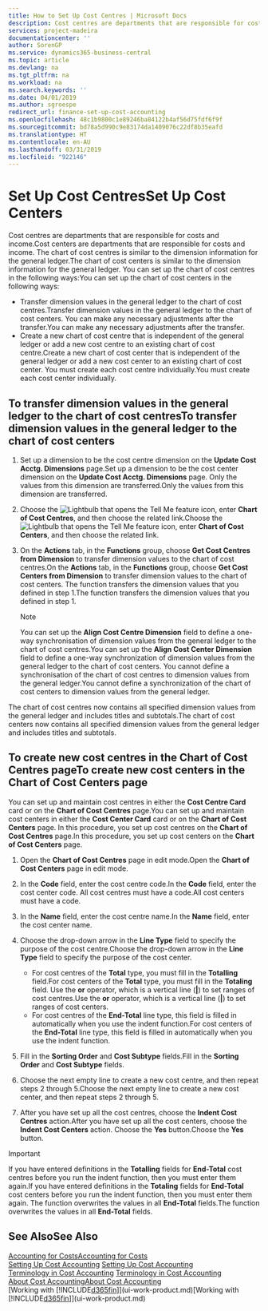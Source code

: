 ```yaml
---
title: How to Set Up Cost Centres | Microsoft Docs
description: Cost centres are departments that are responsible for costs and income. The chart of cost centres is similar to the dimension information for the general ledger.
services: project-madeira
documentationcenter: ''
author: SorenGP
ms.service: dynamics365-business-central
ms.topic: article
ms.devlang: na
ms.tgt_pltfrm: na
ms.workload: na
ms.search.keywords: ''
ms.date: 04/01/2019
ms.author: sgroespe
redirect_url: finance-set-up-cost-accounting
ms.openlocfilehash: 48c1b9800c1e89246ba84122b4af56d75fdf6f9f
ms.sourcegitcommit: bd78a5d990c9e83174da1409076c22df8b35eafd
ms.translationtype: HT
ms.contentlocale: en-AU
ms.lasthandoff: 03/31/2019
ms.locfileid: "922146"
---
```

# <a name="set-up-cost-centers"></a><span data-ttu-id="6ca56-104">Set Up Cost Centres</span><span class="sxs-lookup"><span data-stu-id="6ca56-104">Set Up Cost Centers</span></span>
<span data-ttu-id="6ca56-105">Cost centres are departments that are responsible for costs and income.</span><span class="sxs-lookup"><span data-stu-id="6ca56-105">Cost centers are departments that are responsible for costs and income.</span></span> <span data-ttu-id="6ca56-106">The chart of cost centres is similar to the dimension information for the general ledger.</span><span class="sxs-lookup"><span data-stu-id="6ca56-106">The chart of cost centers is similar to the dimension information for the general ledger.</span></span> <span data-ttu-id="6ca56-107">You can set up the chart of cost centres in the following ways:</span><span class="sxs-lookup"><span data-stu-id="6ca56-107">You can set up the chart of cost centers in the following ways:</span></span>  

-   <span data-ttu-id="6ca56-108">Transfer dimension values in the general ledger to the chart of cost centres.</span><span class="sxs-lookup"><span data-stu-id="6ca56-108">Transfer dimension values in the general ledger to the chart of cost centers.</span></span> <span data-ttu-id="6ca56-109">You can make any necessary adjustments after the transfer.</span><span class="sxs-lookup"><span data-stu-id="6ca56-109">You can make any necessary adjustments after the transfer.</span></span>  
-   <span data-ttu-id="6ca56-110">Create a new chart of cost centre that is independent of the general ledger or add a new cost centre to an existing chart of cost centre.</span><span class="sxs-lookup"><span data-stu-id="6ca56-110">Create a new chart of cost center that is independent of the general ledger or add a new cost center to an existing chart of cost center.</span></span> <span data-ttu-id="6ca56-111">You must create each cost centre individually.</span><span class="sxs-lookup"><span data-stu-id="6ca56-111">You must create each cost center individually.</span></span>  

## <a name="to-transfer-dimension-values-in-the-general-ledger-to-the-chart-of-cost-centers"></a><span data-ttu-id="6ca56-112">To transfer dimension values in the general ledger to the chart of cost centres</span><span class="sxs-lookup"><span data-stu-id="6ca56-112">To transfer dimension values in the general ledger to the chart of cost centers</span></span>  
1.  <span data-ttu-id="6ca56-113">Set up a dimension to be the cost centre dimension on the **Update Cost Acctg. Dimensions** page.</span><span class="sxs-lookup"><span data-stu-id="6ca56-113">Set up a dimension to be the cost center dimension on the **Update Cost Acctg. Dimensions** page.</span></span> <span data-ttu-id="6ca56-114">Only the values from this dimension are transferred.</span><span class="sxs-lookup"><span data-stu-id="6ca56-114">Only the values from this dimension are transferred.</span></span>  
2.  <span data-ttu-id="6ca56-115">Choose the ![Lightbulb that opens the Tell Me feature](media/ui-search/search_small.png "Tell me what you want to do") icon, enter **Chart of Cost Centres**, and then choose the related link.</span><span class="sxs-lookup"><span data-stu-id="6ca56-115">Choose the ![Lightbulb that opens the Tell Me feature](media/ui-search/search_small.png "Tell me what you want to do") icon, enter **Chart of Cost Centers**, and then choose the related link.</span></span>  
3.  <span data-ttu-id="6ca56-116">On the **Actions** tab, in the **Functions** group, choose **Get Cost Centres from Dimension** to transfer dimension values to the chart of cost centres.</span><span class="sxs-lookup"><span data-stu-id="6ca56-116">On the **Actions** tab, in the **Functions** group, choose **Get Cost Centers from Dimension** to transfer dimension values to the chart of cost centers.</span></span> <span data-ttu-id="6ca56-117">The function transfers the dimension values that you defined in step 1.</span><span class="sxs-lookup"><span data-stu-id="6ca56-117">The function transfers the dimension values that you defined in step 1.</span></span>  

    > [!NOTE]  
    >  <span data-ttu-id="6ca56-118">You can set up the **Align Cost Centre Dimension**  field to define a one-way synchronisation of dimension values from the general ledger to the chart of cost centres.</span><span class="sxs-lookup"><span data-stu-id="6ca56-118">You can set up the **Align Cost Center Dimension**  field to define a one-way synchronization of dimension values from the general ledger to the chart of cost centers.</span></span> <span data-ttu-id="6ca56-119">You cannot define a synchronisation of the chart of cost centres to dimension values from the general ledger.</span><span class="sxs-lookup"><span data-stu-id="6ca56-119">You cannot define a synchronization of the chart of cost centers to dimension values from the general ledger.</span></span>  

<span data-ttu-id="6ca56-120">The chart of cost centres now contains all specified dimension values from the general ledger and includes titles and subtotals.</span><span class="sxs-lookup"><span data-stu-id="6ca56-120">The chart of cost centers now contains all specified dimension values from the general ledger and includes titles and subtotals.</span></span>  

## <a name="to-create-new-cost-centers-in-the-chart-of-cost-centers-page"></a><span data-ttu-id="6ca56-121">To create new cost centres in the Chart of Cost Centres page</span><span class="sxs-lookup"><span data-stu-id="6ca56-121">To create new cost centers in the Chart of Cost Centers page</span></span>  
<span data-ttu-id="6ca56-122">You can set up and maintain cost centres in either the **Cost Centre Card** card or on the **Chart of Cost Centres** page.</span><span class="sxs-lookup"><span data-stu-id="6ca56-122">You can set up and maintain cost centers in either the **Cost Center Card** card or on the **Chart of Cost Centers** page.</span></span> <span data-ttu-id="6ca56-123">In this procedure, you set up cost centres on the **Chart of Cost Centres** page.</span><span class="sxs-lookup"><span data-stu-id="6ca56-123">In this procedure, you set up cost centers on the **Chart of Cost Centers** page.</span></span>  

1. <span data-ttu-id="6ca56-124">Open the **Chart of Cost Centres** page in edit mode.</span><span class="sxs-lookup"><span data-stu-id="6ca56-124">Open the **Chart of Cost Centers** page in edit mode.</span></span>  
2. <span data-ttu-id="6ca56-125">In the **Code** field, enter the cost centre code.</span><span class="sxs-lookup"><span data-stu-id="6ca56-125">In the **Code** field, enter the cost center code.</span></span> <span data-ttu-id="6ca56-126">All cost centres must have a code.</span><span class="sxs-lookup"><span data-stu-id="6ca56-126">All cost centers must have a code.</span></span>  
3. <span data-ttu-id="6ca56-127">In the **Name** field, enter the cost centre name.</span><span class="sxs-lookup"><span data-stu-id="6ca56-127">In the **Name** field, enter the cost center name.</span></span>  
4. <span data-ttu-id="6ca56-128">Choose the drop-down arrow in the **Line Type** field to specify the purpose of the cost centre.</span><span class="sxs-lookup"><span data-stu-id="6ca56-128">Choose the drop-down arrow in the **Line Type** field to specify the purpose of the cost center.</span></span>  

    - <span data-ttu-id="6ca56-129">For cost centres of the **Total** type, you must fill in the **Totalling** field.</span><span class="sxs-lookup"><span data-stu-id="6ca56-129">For cost centers of the **Total** type, you must fill in the **Totaling** field.</span></span> <span data-ttu-id="6ca56-130">Use the **or** operator, which is a vertical line (**&#124;**) to set ranges of cost centres.</span><span class="sxs-lookup"><span data-stu-id="6ca56-130">Use the **or** operator, which is a vertical line (**&#124;**) to set ranges of cost centers.</span></span>  
    - <span data-ttu-id="6ca56-131">For cost centres of the **End-Total** line type, this field is filled in automatically when you use the indent function.</span><span class="sxs-lookup"><span data-stu-id="6ca56-131">For cost centers of the **End-Total** line type, this field is filled in automatically when you use the indent function.</span></span>  
5.  <span data-ttu-id="6ca56-132">Fill in the **Sorting Order** and **Cost Subtype** fields.</span><span class="sxs-lookup"><span data-stu-id="6ca56-132">Fill in the **Sorting Order** and **Cost Subtype** fields.</span></span>  
6.  <span data-ttu-id="6ca56-133">Choose the next empty line to create a new cost centre, and then repeat steps 2 through 5.</span><span class="sxs-lookup"><span data-stu-id="6ca56-133">Choose the next empty line to create a new cost center, and then repeat steps 2 through 5.</span></span>  
7.  <span data-ttu-id="6ca56-134">After you have set up all the cost centres, choose the **Indent Cost Centres** action.</span><span class="sxs-lookup"><span data-stu-id="6ca56-134">After you have set up all the cost centers, choose the **Indent Cost Centers** action.</span></span> <span data-ttu-id="6ca56-135">Choose the **Yes** button.</span><span class="sxs-lookup"><span data-stu-id="6ca56-135">Choose the **Yes** button.</span></span>  

> [!IMPORTANT]  
>  <span data-ttu-id="6ca56-136">If you have entered definitions in the **Totalling** fields for **End-Total** cost centres before you run the indent function, then you must enter them again.</span><span class="sxs-lookup"><span data-stu-id="6ca56-136">If you have entered definitions in the **Totaling** fields for **End-Total** cost centers before you run the indent function, then you must enter them again.</span></span> <span data-ttu-id="6ca56-137">The function overwrites the values in all **End-Total** fields.</span><span class="sxs-lookup"><span data-stu-id="6ca56-137">The function overwrites the values in all **End-Total** fields.</span></span>  

## <a name="see-also"></a><span data-ttu-id="6ca56-138">See Also</span><span class="sxs-lookup"><span data-stu-id="6ca56-138">See Also</span></span>  
[<span data-ttu-id="6ca56-139">Accounting for Costs</span><span class="sxs-lookup"><span data-stu-id="6ca56-139">Accounting for Costs</span></span>](finance-manage-cost-accounting.md)  
<span data-ttu-id="6ca56-140">[Setting Up Cost Accounting](finance-set-up-cost-accounting.md) </span><span class="sxs-lookup"><span data-stu-id="6ca56-140">[Setting Up Cost Accounting](finance-set-up-cost-accounting.md) </span></span>  
<span data-ttu-id="6ca56-141">[Terminology in Cost Accounting](finance-terminology-in-cost-accounting.md) </span><span class="sxs-lookup"><span data-stu-id="6ca56-141">[Terminology in Cost Accounting](finance-terminology-in-cost-accounting.md) </span></span>  
[<span data-ttu-id="6ca56-142">About Cost Accounting</span><span class="sxs-lookup"><span data-stu-id="6ca56-142">About Cost Accounting</span></span>](finance-about-cost-accounting.md)  
<span data-ttu-id="6ca56-143">[Working with [!INCLUDE[d365fin](includes/d365fin_md.md)]](ui-work-product.md)</span><span class="sxs-lookup"><span data-stu-id="6ca56-143">[Working with [!INCLUDE[d365fin](includes/d365fin_md.md)]](ui-work-product.md)</span></span>
